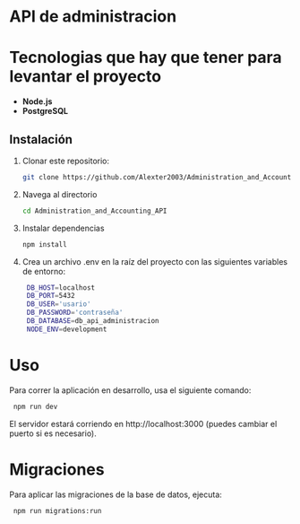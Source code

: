 # API de administracion

# Tecnologias que hay que tener para levantar el proyecto

- **Node.js**
- **PostgreSQL**

## Instalación

1. Clonar este repositorio:

   ```bash
   git clone https://github.com/Alexter2003/Administration_and_Accounting_API.git
   ```

2. Navega al directorio

   ```bash
   cd Administration_and_Accounting_API
   ```

3. Instalar dependencias

   ```bash
   npm install
   ```

4. Crea un archivo .env en la raíz del proyecto con las siguientes variables de entorno:

   ```bash
    DB_HOST=localhost
    DB_PORT=5432
    DB_USER='usario'
    DB_PASSWORD='contraseña'
    DB_DATABASE=db_api_administracion
    NODE_ENV=development
   ```

# Uso

Para correr la aplicación en desarrollo, usa el siguiente comando:

```bash
 npm run dev
```

El servidor estará corriendo en http://localhost:3000 (puedes cambiar el puerto si es necesario).

# Migraciones

Para aplicar las migraciones de la base de datos, ejecuta:

```bash
 npm run migrations:run
```
